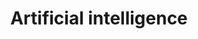 ---
title: Artificial intelligence
description: "AI on GovFresh."
icon: "fa-solid fa-robot"
img-og: ai-og.png
img-alt: ""
redirect_from:
  - /topics/artificial-intelligence
---